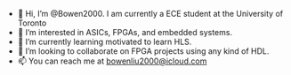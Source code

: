 - 👋 Hi, I’m @Bowen2000. I am currently a ECE student at the University of Toronto
- 👀 I’m interested in ASICs, FPGAs, and embedded systems.
- 🌱 I’m currently learning motivated to learn HLS.
- 💞️ I’m looking to collaborate on FPGA projects using any kind of HDL.
- 📫 You can reach me at bowenliu2000@icloud.com

<!---
Bowen2000/Bowen2000 is a ✨ special ✨ repository because its `README.md` (this file) appears on your GitHub profile.
You can click the Preview link to take a look at your changes.
--->
